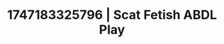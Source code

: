 ---
categories:
- Pussy eating
- Erotic archetypes
- Romantic kink
- Athlete
- Delicate restraint
image: /assets/images/1747183325796.webp
layout: post
seo:
  description: Featured content with artistic ABDL Play, Scat Fetish. HD images available.
  keywords: ABDL Play, Scat Fetish
  og_image: /assets/images/1747183325796.webp
  schema_type: VisualArtwork
tags:
- ABDL Play
- Scat Fetish
- '#1747183325796'
title: 1747183325796 | Scat Fetish ABDL Play
---